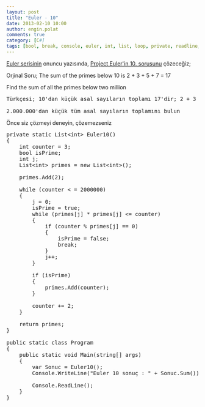 ```yaml
---
layout: post
title: "Euler - 10"
date: 2013-02-10 10:00
author: engin.polat
comments: true
category: [C#]
tags: [bool, break, console, euler, int, list, loop, private, readline, return, static, sum, void, while, WriteLine]
---
```

<a href="http://www.enginpolat.com/etiket/euler/" target="_blank">Euler serisinin</a> onuncu yazısında, <a href="http://projecteuler.net/index.php?section=problems&id=10" target="_blank">Project Euler'in 10. sorusunu</a> çözeceğiz;



Orjinal Soru; The sum of the primes below 10 is 2 + 3 + 5 + 7 = 17

Find the sum of all the primes below two million</pre>

<pre>Türkçesi; 10'dan küçük asal sayıların toplamı 17'dir; 2 + 3 + 5 + 7 = 17

2.000.000'dan küçük tüm asal sayıların toplamını bulun</pre>

Önce siz çözmeyi deneyin, çözemezseniz <!--more-->

<pre class="brush:csharp">private static List&lt;int&gt; Euler10()
{
    int counter = 3;
    bool isPrime;
    int j;
    List&lt;int&gt; primes = new List&lt;int&gt;();

    primes.Add(2);

    while (counter < = 2000000)
    {
        j = 0;
        isPrime = true;
        while (primes[j] * primes[j] <= counter)
        {
            if (counter % primes[j] == 0)
            {
                isPrime = false;
                break;
            }
            j++;
        }

        if (isPrime)
        {
            primes.Add(counter);
        }

        counter += 2;
    }

    return primes;
}

public static class Program
{
    public static void Main(string[] args)
    {
        var Sonuc = Euler10();
        Console.WriteLine("Euler 10 sonuç : " + Sonuc.Sum())

        Console.ReadLine();
    }
}</pre>



